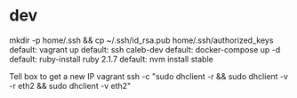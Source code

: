 # dev
mkdir -p home/.ssh && cp ~/.ssh/id_rsa.pub home/.ssh/authorized_keys
default: vagrant up
default: ssh caleb-dev
default: docker-compose up -d
default: ruby-install ruby 2.1.7
default: nvm install stable


Tell box to get a new IP
vagrant ssh -c "sudo dhclient -r && sudo dhclient -v -r eth2 && sudo dhclient -v eth2"
